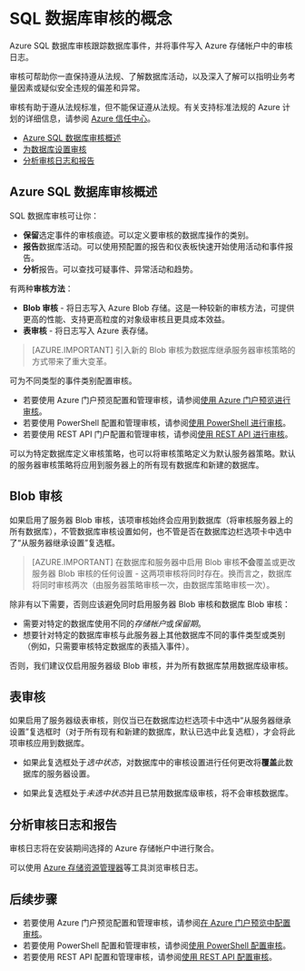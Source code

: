 <properties
    pageTitle="Azure SQL 数据库 - 审核 | Azure"
    description="Azure SQL 数据库审核跟踪数据库事件，并将事件写入 Azure 存储帐户中的审核日志。"
    services="sql-database"
    documentationcenter=""
    author="ronitr"
    manager="jhubbard"
    editor="giladm" />
<tags
    ms.assetid="89c2a155-c2fb-4b67-bc19-9b4e03c6d3bc"
    ms.service="sql-database"
    ms.custom="secure and protect"
    ms.workload="data-management"
    ms.tgt_pltfrm="na"
    ms.devlang="na"
    ms.topic="article"
    ms.date="10/05/2016"
    wacn.date="03/24/2017"
    ms.author="ronitr; giladm" />  


# SQL 数据库审核的概念
Azure SQL 数据库审核跟踪数据库事件，并将事件写入 Azure 存储帐户中的审核日志。

审核可帮助你一直保持遵从法规、了解数据库活动，以及深入了解可以指明业务考量因素或疑似安全违规的偏差和异常。

审核有助于遵从法规标准，但不能保证遵从法规。有关支持标准法规的 Azure 计划的详细信息，请参阅 [Azure 信任中心](https://www.trustcenter.cn/zh-cn/compliance/default.html)。

* [Azure SQL 数据库审核概述]
* [为数据库设置审核]
* [分析审核日志和报告]

## <a id="subheading-1"></a>Azure SQL 数据库审核概述
SQL 数据库审核可让你：

* **保留**选定事件的审核痕迹。可以定义要审核的数据库操作的类别。
* **报告**数据库活动。可以使用预配置的报告和仪表板快速开始使用活动和事件报告。
* **分析**报告。可以查找可疑事件、异常活动和趋势。

有两种**审核方法**：

* **Blob 审核** - 将日志写入 Azure Blob 存储。这是一种较新的审核方法，可提供更高的性能、支持更高粒度的对象级审核且更具成本效益。
* **表审核** - 将日志写入 Azure 表存储。

> [AZURE.IMPORTANT]
>引入新的 Blob 审核为数据库继承服务器审核策略的方式带来了重大变革。

可为不同类型的事件类别配置审核。

* 若要使用 Azure 门户预览配置和管理审核，请参阅[使用 Azure 门户预览进行审核](/documentation/articles/sql-database-auditing-portal/)。
* 若要使用 PowerShell 配置和管理审核，请参阅[使用 PowerShell 进行审核](/documentation/articles/sql-database-auditing-powershell/)。
* 若要使用 REST API 门户配置和管理审核，请参阅[使用 REST API 进行审核](/documentation/articles/sql-database-auditing-rest/)。

<!--For each Event Category, auditing of **Success** and **Failure** operations are configured separately.-->


可以为特定数据库定义审核策略，也可以将审核策略定义为默认服务器策略。默认的服务器审核策略将应用到服务器上的所有现有数据库和新建的数据库。

## Blob 审核

如果启用了服务器 Blob 审核，该项审核始终会应用到数据库（将审核服务器上的所有数据库），不管数据库审核设置如何，也不管是否在数据库边栏选项卡中选中了“从服务器继承设置”复选框。

> [AZURE.IMPORTANT]
>在数据库和服务器中启用 Blob 审核**不会**覆盖或更改服务器 Blob 审核的任何设置 - 这两项审核将同时存在。换而言之，数据库将同时审核两次（由服务器策略审核一次，由数据库策略审核一次）。

除非有以下需要，否则应该避免同时启用服务器 Blob 审核和数据库 Blob 审核：
 * 需要对特定的数据库使用不同的*存储帐户*或*保留期*。
 * 想要针对特定的数据库审核与此服务器上其他数据库不同的事件类型或类别（例如，只需要审核特定数据库的表插入事件）。

否则，我们建议仅启用服务器级 Blob 审核，并为所有数据库禁用数据库级审核。

## 表审核

如果启用了服务器级表审核，则仅当已在数据库边栏选项卡中选中“从服务器继承设置”复选框时（对于所有现有和新建的数据库，默认已选中此复选框），才会将此项审核应用到数据库。

- 如果此复选框处于*选中状态*，对数据库中的审核设置进行任何更改将**覆盖**此数据库的服务器设置。

- 如果此复选框处于*未选中状态*并且已禁用数据库级审核，将不会审核数据库。

## 分析审核日志和报告
审核日志将在安装期间选择的 Azure 存储帐户中进行聚合。

可以使用 [Azure 存储资源管理器](http://storageexplorer.com/)等工具浏览审核日志。

## 后续步骤

* 若要使用 Azure 门户预览配置和管理审核，请参阅[在 Azure 门户预览中配置审核](/documentation/articles/sql-database-auditing-portal/)。
* 若要使用 PowerShell 配置和管理审核，请参阅[使用 PowerShell 配置审核](/documentation/articles/sql-database-auditing-powershell/)。
* 若要使用 REST API 配置和管理审核，请参阅[使用 REST API 配置审核](/documentation/articles/sql-database-auditing-rest/)。


<!--Anchors-->

[Azure SQL 数据库审核概述]: #subheading-1
[为数据库设置审核]: #subheading-2
[分析审核日志和报告]: #subheading-3
[Practices for usage in production]: #subheading-5
[Storage Key Regeneration]: #subheading-6
[Automation (PowerShell / REST API)]: #subheading-7
[Blob/Table differences in Server auditing policy inheritance]: (#subheading-8)

<!--Image references-->

[1]: ./media/sql-database-auditing-get-started/1_auditing_get_started_settings.png
[2]: ./media/sql-database-auditing-get-started/2_auditing_get_started_server_inherit.png
[3]: ./media/sql-database-auditing-get-started/3_auditing_get_started_turn_on.png
[3-tbl]: ./media/sql-database-auditing-get-started/3_auditing_get_started_turn_on_table.png
[4]: ./media/sql-database-auditing-get-started/4_auditing_get_started_storage_details.png
[5]: ./media/sql-database-auditing-get-started/5_auditing_get_started_audited_events.png
[6]: ./media/sql-database-auditing-get-started/6_auditing_get_started_storage_key_regeneration.png
[7]: ./media/sql-database-auditing-get-started/7_auditing_get_started_activity_log.png
[8]: ./media/sql-database-auditing-get-started/8_auditing_get_started_regenerate_key.png
[9]: ./media/sql-database-auditing-get-started/9_auditing_get_started_report_template.png
[10]: ./media/sql-database-auditing-get-started/10_auditing_get_started_blob_view_audit_logs.png
[11]: ./media/sql-database-auditing-get-started/11_auditing_get_started_blob_audit_records.png
[12]: ./media/sql-database-auditing-get-started/12_auditing_get_started_table_audit_records.png

<!---HONumber=Mooncake_0320_2017-->